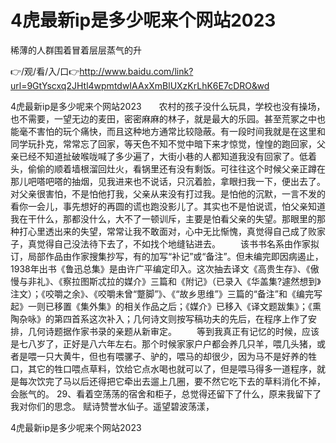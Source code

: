 # 4虎最新ip是多少呢来个网站2023
稀薄的人群围着冒着层层蒸气的升

👉/观/看/入/口👉http://www.baidu.com/link?url=9GtYscxq2JHtl4wpmtdwIAAxXmBlUXzKrLhK6E7cDRO&wd

4虎最新ip是多少呢来个网站2023　　农村的孩子没什么玩具，学校也没有操场，也不需要，一望无边的麦田，密密麻麻的林子，就是最大的乐园。甚至荒冢之中也能毫不害怕的玩个痛快，而且这种地方通常比较隐蔽。有一段时间我就是在这里和同学玩扑克，常常忘了回家，等天色不知不觉中暗下来才惊觉，惶惶的跑回家，父亲已经不知道扯破喉咙喊了多少遍了，大街小巷的人都知道我没有回家了。低着头，偷偷的顺着墙根溜回灶火，看锅里还有没有剩饭。可往往这个时候父亲正蹲在那儿吧嗒吧嗒的抽烟，见我进来也不说话，只沉着脸，拿眼扫我一下，便出去了。对父亲很害怕，不是怕他打我，父亲从来没有打过我。是怕他的沉默，一言不发的看你一会儿，事先想好的再圆的谎也跑没影儿了。其实也不是怕说谎，怕父亲知道我在干什么，那都没什么，大不了一顿训斥，主要是怕看父亲的失望。那眼里的那种打心里透出来的失望，常常让我不敢面对，心中无比惭愧，真觉得自己成了败家子，真觉得自己没法待下去了，不如找个地缝钻进去。
　　该书书名系由作家拟订，局部作品由作家搜集抄写，有的加写“补记”或“备注”。但未编完即因病遏止，1938年出书《鲁迅总集》是由许广平编定印入。这次抽去译文《高贵生存》、《傲慢与非礼》、《察拉图斯忒拉的媒介》三篇和《附记》（已录入《华盖集?遽然想到》注文）；《咬嚼之余》、《咬嚼未曾“蹩脚”》、《“故乡思维”》三篇的“备注”和《编完写起》一则已移置《集外集》的相关作品之后；《媒介》已移入《译文题跋集》；《熏陶杂咏》的第四首系这次补入；几何诗文则按写稿功夫的先后，在程序上作了安排，几何诗题据作家书录的亲题从新审定。
　　等到我真正有记忆的时候，应该是七八岁了，正好是八六年左右。那个时候家家户户都会养几只羊，喂几头猪，或者是喂一只大黄牛，但也有喂骡子、驴的，喂马的却很少，因为马不是好养的牲口，其它的牲口喂点草料，饮给它点水喝也就可以了，但是喂马得多一道程序，就是每次饮完了马以后还得把它牵出去遛上几圈，要不然它吃下去的草料消化不掉，会胀气的。
	29、看着空荡荡的宿舍和柜子，总觉得还留下了什么，原来我留下了我对你们的思念。
赋诗赞誉水仙子。遥望碧波荡漾，

4虎最新ip是多少呢来个网站2023
